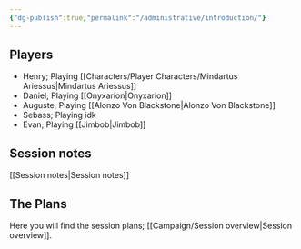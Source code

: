 ```yaml
---
{"dg-publish":true,"permalink":"/administrative/introduction/"}
---
```


## Players

- Henry; Playing [[Characters/Player Characters/Mindartus Ariessus\|Mindartus Ariessus]]
- Daniel; Playing [[Onyxarion\|Onyxarion]]
- Auguste; Playing [[Alonzo Von Blackstone\|Alonzo Von Blackstone]]
- Sebass; Playing idk
- Evan; Playing [[Jimbob\|Jimbob]]

## Session notes
[[Session notes\|Session notes]]

## The Plans
Here you will find the session plans; [[Campaign/Session overview\|Session overview]].